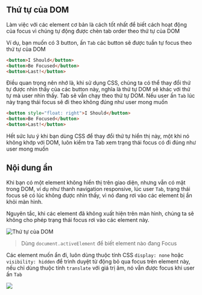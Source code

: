 ## Thứ tự của DOM

Làm việc với các element cơ bản là cách tốt nhất để biết cách hoạt động của focus vì chúng tự động được chèn tab order theo thứ tự của DOM

Ví dụ, bạn muốn có 3 button, ấn `Tab` các button sẽ được tuần tự focus theo thứ tự của DOM

```html
<button>I Should</button>
<button>Be Focused</button>
<button>Last!</button>
```

Điều quan trọng nên nhớ là, khi sử dụng CSS, chúng ta có thể thay đổi thứ tự được nhìn thấy của các button này, nghĩa là thứ tự DOM sẽ khác với thứ tự mà user nhìn thấy. Tab sẽ vẫn chạy theo thứ tự DOM. Nếu user ấn `Tab` lúc này trạng thái focus sẽ đi theo không đúng như user mong muốn

```html
<button style="float: right">I Should</button>
<button>Be Focused</button>
<button>Last!</button>
```

Hết sức lưu ý khi bạn dùng CSS để thay đổi thứ tự hiển thị này, một khi nó không khớp với DOM, luôn kiểm tra Tab xem trạng thái focus có đi đúng như user mong muốn

## Nội dung ẩn

Khi bạn có một element không hiển thị trên giao diện, nhưng vẫn có mặt trong DOM, ví dụ như thanh navigation responsive, lúc user `Tab`, trạng thái focus sẽ có lúc không được nhìn thấy, vì nó đang rơi vào các element bị ẩn khỏi màn hình.

Nguyên tắc, khi các element đã không xuất hiện trên màn hình, chúng ta sẽ không cho phép trạng thái focus rơi vào các element này.

![Thứ tự của DOM](https://developers.google.com/web/fundamentals/accessibility/focus/imgs/slide-in-panel.png)

> Dùng `document.activeElement` để biết element nào đang Focus

Các element muốn ẩn đi, luôn dùng thuộc tính CSS `display: none` hoặc `visibility: hidden` để trình duyệt từ động bỏ qua focus trên element này, nếu chỉ dùng thuộc tính `translate` với giá trị âm, nó vẫn được focus khi user ấn `Tab`

![](https://developers.google.com/web/fundamentals/accessibility/focus/imgs/slide-in-panel2.png)
